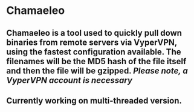 # Chamaeleo

## Chamaeleo is a tool used to quickly pull down binaries from remote servers via VyperVPN, using the fastest configuration available. The filenames will be the MD5 hash of the file itself and then the file will be gzipped. *Please note, a VyperVPN account is necessary*

## Currently working on multi-threaded version.
